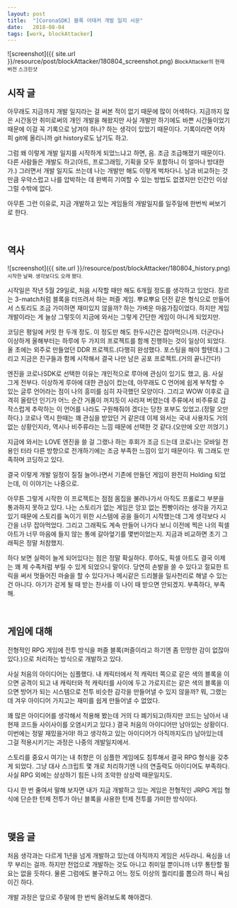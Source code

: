 ```yaml
---
layout: post
title:  "[CoronaSDK] 블록 어태커 개발 일지 서문"
date:   2018-08-04
tags: [work, blockAttacker]
---
```


![screenshot]({{ site.url }}/resource/post/blockAttacker/180804_screenshot.png)
<small>BlockAttacker의 현재 버전 스크린샷</small>

## 시작 글

  아무래도 지금까지 개발 일지라는 걸 써본 적이 없기 때문에 많이 어색하다. 지금까지 많은 시간동안 취미로써의 개인 개발을 해왔지만 사실 개발만 하기에도 바쁜 시간들이었기 때문에 이걸 꼭 기록으로 남겨야 하나? 하는 생각이 있었기 때문이다. 기록이라면 어차피 git에 올리니까 git history로도 남기도 하고.

  그럼 왜 이렇게 개발 일지를 시작하게 되었느냐고 하면, 음. 조금 조급해졌기 때문이다. 다른 사람들은 개발도 하고(아트, 프로그래밍, 기획을 모두 포함하니 이 얼마나 방대한가.) 그러면서 개발 일지도 쓰는데 나는 개발만 해도 이렇게 벅차다니. 남과 비교하는 것만큼 우악스럽고 나를 압박하는 데 완벽히 기여할 수 있는 방법도 없겠지만 인간인 이상 그럴 수밖에 없다.

  아무튼 그런 이유로, 지금 개발하고 있는 게임들의 개발일지를 일주일에 한번씩 써보기로 한다.

</br>

## 역사

  ![screenshot]({{ site.url }}/resource/post/blockAttacker/180804_history.png)
  <small>시작한 날짜. 생각보다도 오래 됐다.</small>

  시작일은 작년 5월 29일로, 처음 시작할 때만 해도 6개월 정도를 생각하고 있었다. 장르는 3-match처럼 블록을 터뜨려서 하는 퍼즐 게임. 뿌요뿌요 던전 같은 형식으로 만들어서 스토리도 조금 가미하면 재미있지 않을까? 하는 가벼운 마음가짐이었다. 하지만 게임 개발이라는 게 늘상 그렇듯이 지금에 와서는 그렇게 간단한 게임이 아니게 되었지만.

  코딩은 평일에 커밋 한 두개 정도. 이 정도만 해도 한두시간은 잡아먹으니까. 더군다나 이상하게 올해부터는 하루에 두 가지의 프로젝트를 함께 진행하는 것이 일상이 되었다. 올 초에는 외주로 만들었던 DDR 프로젝트.(다행히 완성했다. 포스팅을 해야 할텐데.) 그리고 지금은 친구들과 함께 시작해서 결국 나만 남은 공포 프로젝트.(거의 끝나간다!)

  엔진을 코로나SDK로 선택한 이유는 개인적으로 루아에 관심이 있기도 했고, 음. 사실 그게 전부다. 이상하게 루아에 대한 관심이 컸는데, 아무래도 C 언어에 쉽게 부착할 수 있는 글루 언어라는 점이 나의 흥미를 심히 자극했던 모양이다. 그리고 WOW 이후로 급격히 올랐던 인기가 어느 순간 거품이 꺼지듯이 사라져 버렸는데 주류에서 비주류로 갑작스럽게 추락하는 이 언어를 나라도 구원해줘야 겠다는 당찬 포부도 있었고.(정말 오만하다.) 코로나 역시 한때는 꽤 관심을 받았던 거 같은데 이제 와서는 국내 사용자도 거의 없는 상황인지라, 역시나 비주류라는 느낌 때문에 선택한 것 같다.(오만에 오만 끼얹기.)

  지금에 와서는 LOVE 엔진을 쓸 걸 그랬나 하는 후회가 조금 드는데 코로나는 모바일 전용인 터라 다른 방향으로 전개하기에는 조금 부족한 느낌이 있기 때문이다. 뭐 그래도 만족하며 코딩하고 있다.

  결국 이렇게 개발 일정이 질질 늘어나면서 기존에 만들던 게임이 완전히 Holding 되었는데, 이 이야기는 나중으로.

  아무튼 그렇게 시작한 이 프로젝트는 점점 몸집을 불려나가서 아직도 프롤로그 부분을 통과하지 못하고 있다. 나는 스토리가 없는 게임은 앙꼬 없는 찐빵이라는 생각을 가지고 있기 때문에 스토리를 녹이기 위한 시스템에 공을 들이기 시작했는데 그게 생각보다 시간을 너무 잡아먹었다. 그리고 그래픽도 계속 만들어 나가다 보니 이전에 찍은 나의 픽셀 아트가 너무 마음에 들지 않는 통에 갈아엎기를 몇번이었는지. 지금과 비교하면 초기 그래픽은 정말 처참했지.

  하다 보면 실력이 늘게 되어있다는 점은 정말 확실하다. 루아도, 픽셀 아트도 결국 이제는 꽤 제 수족처럼 부릴 수 있게 되었으니 말이다. 당연히 손발을 쓸 수 있다고 절묘한 트릭을 써서 멋들어진 마술을 할 수 있다거나 메시같은 드리블을 일사천리로 해낼 수 있는 건 아니다. 아기가 걷게 될 때 받는 찬사를 이 나이 때 받으면 안되겠지. 부족하다, 부족해.


</br>

## 게임에 대해

  전형적인 RPG 게임에 전투 방식을 퍼즐 블록(퍼즐이라고 하기엔 좀 민망한 감이 없잖아 있다.)으로 처리하는 방식으로 개발하고 있다.

  사실 처음의 아이디어는 심플했다. 내 캐릭터에서 적 캐릭터 쪽으로 같은 색의 블록을 이으면 공격이 되고 내 캐릭터와 적 캐릭터를 사이에 두고 가로지르는 같은 색의 블록을 이으면 방어가 되는 시스템으로 전투 비슷한 감각을 만들어낼 수 있지 않을까? 뭐, 그랬는데 겨우 아이디어 가지고는 재미를 쉽게 만들어낼 수 없었다.

  꽤 많은 아이디어를 생각해서 적용해 봤는데 거의 다 폐기되고(하지만 코드는 남아서 내 현재 코드들 사이사이를 오염시키고 있다.) 결국 처음의 아이디어만 남아있는 상황이다. 이번에는 정말 재밌을거야! 하고 생각하고 있는 아이디어가 아직까지도(!) 남아있는데 그걸 적용시키기는 과정은 나중의 개발일지에서.

  스토리를 중요시 여기는 내 취향은 이 심플한 게임에도 침투해서 결국 RPG 형식을 갖추게 되었다. 그냥 대사 스크립트 몇 개로 처리하기엔 나의 연출력도 아이디어도 부족하다. 사실 RPG 외에는 상상하기 힘든 나의 조악한 상상력 때문일지도.

  다시 한 번 줄여서 말해 보자면 내가 지금 개발하고 있는 게임은 전형적인 JRPG 게임 형식에 단순한 턴제 전투가 아닌 블록을 사용한 턴제 전투를 가미한 방식이다.

</br>

## 맺음 글

  처음 생각과는 다르게 1년을 넘게 개발하고 있는데 아직까지 게임은 서두라니. 욕심을 너무 부리는 걸까. 하지만 전업으로 개발하는 것도 아니고 취미일 뿐이니까 너무 통탄할 필요는 없을 듯하다. 물론 그럼에도 불구하고 어느 정도 이상의 퀄리티를 뽑으려 하니 욕심이긴 하다.

  개발 과정은 앞으로 주말에 한 번씩 올려보도록 해야겠다.
